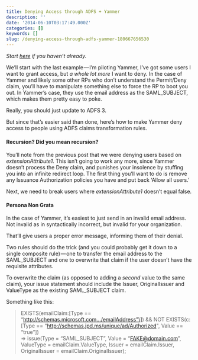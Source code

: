 ```yaml
---
title: Denying Access through ADFS + Yammer
description: ''
date: '2014-06-10T03:17:49.000Z'
categories: []
keywords: []
slug: /denying-access-through-adfs-yammer-180667656530
---
```


_Start_ [_here_](http://jpd.ms/denying-access-to-adfs-secured-applications/ "Denying Access to ADFS-secured Applications") _if you haven’t already._

We’ll start with the last example — I’m piloting Yammer, I’ve got some users I want to grant access, but _a whole lot more_ I want to deny. In the case of Yammer and likely some other RPs who don’t understand the Permit/Deny claim, you’ll have to manipulate something else to force the RP to boot you out. In Yammer’s case, they use the email address as the SAML\_SUBJECT, which makes them pretty easy to poke.

Really, you should just update to ADFS 3.

But since that’s easier said than done, here’s how to make Yammer deny access to people using ADFS claims transformation rules.

#### Recursion? Did you mean recursion?

You’ll note from the previous post that we were denying users based on _extensionAttribute1._ This isn’t going to work any more, since Yammer doesn’t process the Deny claim, and punishes your insolence by stuffing you into an infinite redirect loop. The first thing you’ll want to do is remove any Issuance Authorization policies you have and put back ‘Allow all users.’

Next, we need to break users where _extensionAttribute1_ doesn’t equal false.

#### Persona Non Grata

In the case of Yammer, it’s easiest to just send in an invalid email address. Not invalid as in syntactically incorrect, but invalid for your organization.

That’ll give users a proper error message, informing them of their denial.

Two rules should do the trick (and you could probably get it down to a single composite rule) — one to transfer the email address to the SAML\_SUBJECT and one to overwrite that claim if the user doesn’t have the requisite attributes.

To overwrite the claim (as opposed to adding a _second_ value to the same claim), your issue statement should include the Issuer, OriginalIssuer and ValueType as the existing SAML\_SUBJECT claim.

Something like this:

> EXISTS(emailClaim:\[Type == “http://schemas.microsoft.com.../emailAddress"\]) && NOT EXISTS(c:\[Type == “http://schemas.jpd.ms/unique/ad/Authorized", Value == “true”\])  
> \=> issue(Type = “SAML\_SUBJECT”, Value = “FAKE@domain.com”, ValueType = emailClaim.ValueType, Issuer = emailClaim.Issuer, OriginalIssuer = emailClaim.OriginalIssuer);